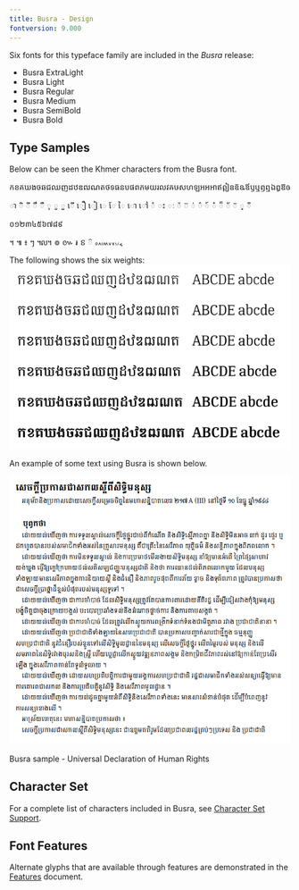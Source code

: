 ```yaml
---
title: Busra - Design
fontversion: 9.000
---
```


Six fonts for this typeface family are included in the *Busra* release:

- Busra ExtraLight
- Busra Light
- Busra Regular
- Busra Medium
- Busra SemiBold
- Busra Bold

## Type Samples

Below can be seen the Khmer characters from the Busra font.

<p></p><span class='busra-R' normal'>កខគឃងចឆជឈញដឋឌឍណតថទធនបផពភមយរលវឝឞសហឡអឣឤឥឦឧឨឩឪឫឬឭឮឯឰឱឲ</span></p>
	
<p></p><span class='busra-R' normal'>ា ិ ី ឹ ឺ ុ ូ ួ ើ ឿ ៀ េ ែ ៃ ោ ៅ ំ ះ ៈ ៉   ៊ ់ ៌ ៍ ៎ ៏ ័ ៑ ្ ៓</span></p>

<p></p><span class='busra-R' normal'>០១២៣៤៥៦៧៨៩</span></p>
	
<p></p><span class='busra-R' normal'>។ ៕ ៖ ៗ ៘ ៙ ៚ ៛ ៜ ៝   ៰៱៲៳៴៵៶៸៹</span></p>
	
The following shows the six weights:
![Busra Weights](../assets/images/sample_weights.png)

An example of some text using Busra is shown below.

![Busra UDHR](../assets/images/udhr.png)
<figcaption>Busra sample - Universal Declaration of Human Rights</figcaption>

## Character Set

For a complete list of characters included in Busra, see [Character Set Support](charset.md).

## Font Features

Alternate glyphs that are available through features are demonstrated in the [Features](features.md) document.
